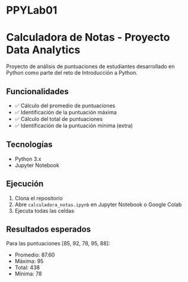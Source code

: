 # PPYLab01
# Calculadora de Notas - Proyecto Data Analytics

Proyecto de análisis de puntuaciones de estudiantes desarrollado en Python como parte del reto de Introducción a Python.

## Funcionalidades

- ✅ Cálculo del promedio de puntuaciones
- ✅ Identificación de la puntuación máxima
- ✅ Cálculo del total de puntuaciones
- ✅ Identificación de la puntuación mínima (extra)

## Tecnologías

- Python 3.x
- Jupyter Notebook

## Ejecución

1. Clona el repositorio
2. Abre `calculadora_notas.ipynb` en Jupyter Notebook o Google Colab
3. Ejecuta todas las celdas

## Resultados esperados

Para las puntuaciones [85, 92, 78, 95, 88]:
- Promedio: 87.60
- Máxima: 95
- Total: 438
- Mínima: 78
